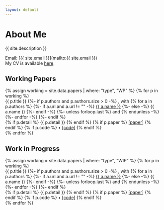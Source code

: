 ```yaml
---
layout: default
---
```


<h1> About Me </h1>
{{ site.description }}


Email: [{{ site.email }}](mailto:{{ site.email }})  
My CV is available <a href="{{ site.CV_file }}" target="_blank">here</a>.

<!-- ───────────────────────── Working Papers ───────────────────────── -->
<section>
  <h2>Working Papers</h2>
  {% assign working = site.data.papers | where: "type", "WP" %}
  {% for p in working %}
    <div class="WP">
      <span class="semi-bold">{{ p.title }}</span>
      {%- if p.authors and p.authors.size > 0 -%}
        <span class="font-small">, with
        {% for a in p.authors %}
          {%- if a.url and a.url != "" -%}
            <a href="{{ a.url }}" class="author" target="_blank">{{ a.name }}</a>
          {%- else -%}
            {{ a.name }}
          {%- endif -%}
          {%- unless forloop.last %} and {% endunless -%}
        {%- endfor -%}
        </span>
      {%- endif %}<br>
      {% if p.detail %}
        <span class="detail">
          {{ p.detail }}
        </span>
      {% endif %}
      <span>
        {% if p.paper %}
          <a href="{{ p.paper }}" class="file" target="_blank">[paper]</a>
        {% endif %}
        {% if p.code %}
          •&nbsp;<a href="{{ p.code }}" class="file" target="_blank">[code]</a>
        {% endif %}
      </span>
    </div>
  {% endfor %}
</section>

<!-- ───────────────────────── Work in Progress ───────────────────────── -->
<section>
  <h2>Work in Progress</h2>
  {% assign working = site.data.papers | where: "type", "WIP" %}
  {% for p in working %}
    <div class="WIP">
      <span class="semi-bold">{{ p.title }}</span>
      {%- if p.authors and p.authors.size > 0 -%}
        <span class="font-small">, with
        {% for a in p.authors %}
          {%- if a.url and a.url != "" -%}
            <a href="{{ a.url }}" class="author" target="_blank">{{ a.name }}</a>
          {%- else -%}
            {{ a.name }}
          {%- endif -%}
          {%- unless forloop.last %} and {% endunless -%}
        {%- endfor -%}
   	</span>
      {%- endif %}<br>
      {% if p.detail %}
        <span class="detail">
          {{ p.detail }}
        </span>
      {% endif %}
      <span>
        {% if p.paper %}
          <a href="{{ p.paper }}" class="file" target="_blank">[paper]</a>
        {% endif %}
        {% if p.code %}
          •&nbsp;<a href="{{ p.code }}" class="file" target="_blank">[code]</a>
        {% endif %}
      </span>
    </div>
  {% endfor %}
</section>
